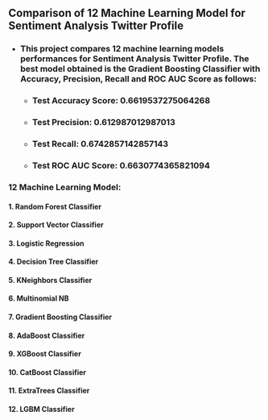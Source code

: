 ## Comparison of 12 Machine Learning Model for Sentiment Analysis Twitter Profile

* ### This project compares 12 machine learning models performances for Sentiment Analysis Twitter Profile. The best model obtained is the Gradient Boosting Classifier with Accuracy, Precision, Recall and ROC AUC Score as follows:
  - ### Test Accuracy Score: 0.6619537275064268
  - ### Test Precision: 0.612987012987013
  - ### Test Recall: 0.6742857142857143
  - ### Test ROC AUC Score: 0.6630774365821094

### 12 Machine Learning Model:
#### 1. Random Forest Classifier
#### 2. Support Vector Classifier
#### 3. Logistic Regression
#### 4. Decision Tree Classifier
#### 5. KNeighbors Classifier
#### 6. Multinomial NB
#### 7. Gradient Boosting Classifier
#### 8. AdaBoost Classifier
#### 9. XGBoost Classifier
#### 10. CatBoost Classifier
#### 11. ExtraTrees Classifier
#### 12. LGBM Classifier


